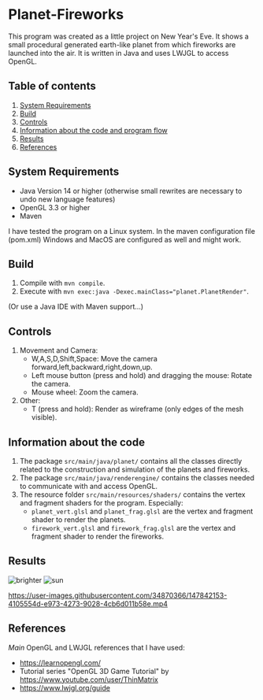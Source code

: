 # Planet-Fireworks

This program was created as a little project on New Year's Eve. It shows a small procedural generated earth-like planet from which fireworks are launched into the air. It is written in Java and uses LWJGL to access OpenGL.

## Table of contents
1. [ System Requirements ](#system)
2. [ Build ](#build)
3. [ Controls ](#controls)
4. [ Information about the code and program flow ](#code)
5. [ Results ](#results)
6. [ References ](#references)

<a name="system"></a>
## System Requirements
- Java Version 14 or higher (otherwise small rewrites are necessary to undo new language features)
- OpenGL 3.3 or higher
- Maven

I have tested the program on a Linux system. In the maven configuration file (pom.xml) Windows and MacOS are configured as well and might work.

<a name="build"></a>
## Build
1. Compile with `mvn compile`.
2. Execute with `mvn exec:java -Dexec.mainClass="planet.PlanetRender"`.

(Or use a Java IDE with Maven support...)

<a name="controls"></a>
## Controls
1. Movement and Camera:
   - W,A,S,D,Shift,Space: Move the camera forward,left,backward,right,down,up.
   - Left mouse button (press and hold) and dragging the mouse: Rotate the camera.
   - Mouse wheel: Zoom the camera.
2. Other:
   - T (press and hold): Render as wireframe (only edges of the mesh visible).

<a name="code"></a>
## Information about the code
1. The package `src/main/java/planet/` contains all the classes directly related to the construction and simulation of the planets and fireworks.
2. The package `src/main/java/renderengine/` contains the classes needed to communicate with and access OpenGL.
3. The resource folder `src/main/resources/shaders/` contains the vertex and fragment shaders for the program. Especially:
   - `planet_vert.glsl` and `planet_frag.glsl` are the vertex and fragment shader to render the planets.
   - `firework_vert.glsl` and `firework_frag.glsl` are the vertex and fragment shader to render the fireworks.

<a name="results"></a>
## Results
![brighter](https://user-images.githubusercontent.com/34870366/147842148-0ad1f046-f1d4-418a-baa2-260af4f6ede9.png)
![sun](https://user-images.githubusercontent.com/34870366/147842123-7d2a3081-52c1-4776-a87b-8e454ab242b4.png)

https://user-images.githubusercontent.com/34870366/147842153-4105554d-e973-4273-9028-4cb6d011b58e.mp4


<a name="references"></a>
## References
*Main* OpenGL and LWJGL references that I have used:
- https://learnopengl.com/
- Tutorial series "OpenGL 3D Game Tutorial" by https://www.youtube.com/user/ThinMatrix
- https://www.lwjgl.org/guide
